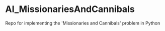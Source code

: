 # AI_MissionariesAndCannibals
Repo for implementing the 'Missionaries and Cannibals' problem in Python
